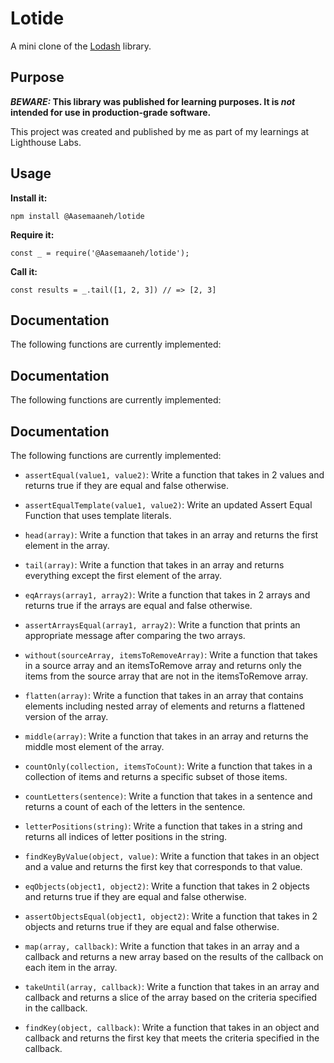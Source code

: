 # Lotide

A mini clone of the [Lodash](https://lodash.com) library.

## Purpose

**_BEWARE:_ This library was published for learning purposes. It is _not_ intended for use in production-grade software.**

This project was created and published by me as part of my learnings at Lighthouse Labs. 

## Usage

**Install it:**

`npm install @Aasemaaneh/lotide`

**Require it:**

`const _ = require('@Aasemaaneh/lotide');`

**Call it:**

`const results = _.tail([1, 2, 3]) // => [2, 3]`

## Documentation

The following functions are currently implemented:

## Documentation

The following functions are currently implemented:

## Documentation

The following functions are currently implemented:

* `assertEqual(value1, value2)`: Write a function that takes in 2 values and returns true if they are equal and false otherwise.

* `assertEqualTemplate(value1, value2)`: Write an updated Assert Equal Function that uses template literals.

* `head(array)`: Write a function that takes in an array and returns the first element in the array.

* `tail(array)`: Write a function that takes in an array and returns everything except the first element of the array.

* `eqArrays(array1, array2)`: Write a function that takes in 2 arrays and returns true if the arrays are equal and false otherwise.

* `assertArraysEqual(array1, array2)`: Write a function that prints an appropriate message after comparing the two arrays.

* `without(sourceArray, itemsToRemoveArray)`: Write a function that takes in a source array and an itemsToRemove array and returns only the items from the source array that are not in the itemsToRemove array.

* `flatten(array)`: Write a function that takes in an array that contains elements including nested array of elements and returns a flattened version of the array.

* `middle(array)`: Write a function that takes in an array and returns the middle most element of the array.

* `countOnly(collection, itemsToCount)`: Write a function that takes in a collection of items and returns a specific subset of those items.

* `countLetters(sentence)`: Write a function that takes in a sentence and returns a count of each of the letters in the sentence.

* `letterPositions(string)`: Write a function that takes in a string and returns all indices of letter positions in the string.

* `findKeyByValue(object, value)`: Write a function that takes in an object and a value and returns the first key that corresponds to that value.

* `eqObjects(object1, object2)`: Write a function that takes in 2 objects and returns true if they are equal and false otherwise.

* `assertObjectsEqual(object1, object2)`: Write a function that takes in 2 objects and returns true if they are equal and false otherwise.

* `map(array, callback)`: Write a function that takes in an array and a callback and returns a new array based on the results of the callback on each item in the array.

* `takeUntil(array, callback)`: Write a function that takes in an array and callback and returns a slice of the array based on the criteria specified in the callback.

* `findKey(object, callback)`: Write a function that takes in an object and callback and returns the first key that meets the criteria specified in the callback.

